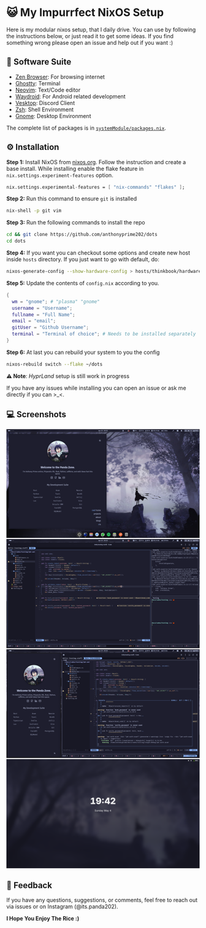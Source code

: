 # 😺 My Impurrfect NixOS Setup

Here is my modular nixos setup, that I daily drive. You can use by following the instructions below, or just read it to get some ideas. If you find something wrong please open an issue and help out if you want :)

## 💼 Software Suite
- [Zen Browser](https://zen-browser.app/): For browsing internet
- [Ghostty](https://ghostty.org/): Terminal
- [Neovim](https://neovim.io/): Text/Code editor
- [Waydroid](https://waydro.id/): For Android related development
- [Vesktop](https://github.com/Vencord/Vesktop): Discord Client
- [Zsh](https://www.zsh.org/): Shell Environment
- [Gnome](https://www.gnome.org/): Desktop Environment

The complete list of packages is in [`systemModule/packages.nix`](https://github.com/anthonyprime202/dots/blob/main/systemModules/packages.nix). 

## ⚙️ Installation
**Step 1:** Install NixOS from [nixos.org](https://nixos.org). Follow the instruction and create a base install. While installing enable the flake feature in `nix.settings.experiment-features` option.
```nix
nix.settings.experimental-features = [ "nix-commands" "flakes" ];
```

**Step 2:** Run this command to ensure `git` is installed
```sh
nix-shell -p git vim
```

**Step 3:** Run the following commands to install the repo
```sh
cd && git clone https://github.com/anthonyprime202/dots
cd dots
```

**Step 4:** If you want you can checkout some options and create new host inside `hosts` directory. If you just want to go with default, do:
```sh
nixos-generate-config --show-hardware-config > hosts/thinkbook/hardware-configuration.nix
```

**Step 5:** Update the contents of `config.nix` according to you.

```nix
{
  wm = "gnome"; # "plasma" "gnome"
  username = "Username";
  fullname = "Full Name";
  email = "email";
  gitUser = "Github Username";
  terminal = "Terminal of choice"; # Needs to be installed separately
}
```

**Step 6:** At last you can rebuild your system to you the config
```sh
nixos-rebuild switch --flake ~/dots
```

**⚠️ Note**: *HyprLand* setup is still work in progress

If you have any issues while installing you can open an issue or ask me directly if you can >_<.

## 💻 Screenshots
![[Screenshot 1]](screenshots/1.png)
![[Screenshot 2]](screenshots/2.png)
![[Screenshot 3]](screenshots/3.png)
![[Screenshot 4]](screenshots/4.png)

## 💬 Feedback
If you have any questions, suggestions, or comments, feel free to reach out via issues or on Instagram (@its.panda202).

**I Hope You Enjoy The Rice :)**

